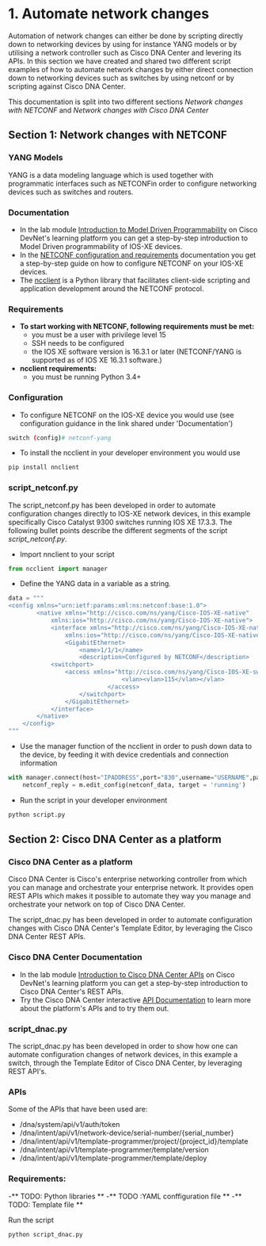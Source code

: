 # 1. Automate network changes
Automation of network changes can either be done by scripting directly down to networking devices by using for instance YANG models or by utilising a network controller such as Cisco DNA Center and levering its APIs. In this section we have created and shared two different script examples of how to automate network changes by either direct connection down to networking devices such as switches by using netconf or by scripting against Cisco DNA Center.

This documentation is split into two different sections *Network changes with NETCONF* and *Network changes with Cisco DNA Center*

## Section 1: Network changes with NETCONF 
### YANG Models
YANG is a data modeling language which is used together with programmatic interfaces such as NETCONFin order to configure networking devices such as switches and routers. 

### Documentation
- In the lab module [Introduction to Model Driven Programmability](https://developer.cisco.com/learning/modules/intro-device-level-interfaces/) on Cisco DevNet's learning platform you can get a step-by-step introduction to Model Driven programmability of IOS-XE devices. 
- In the [NETCONF configuration and requirements](https://www.cisco.com/c/en/us/td/docs/ios-xml/ios/prog/configuration/173/b_173_programmability_cg/configuring_yang_datamodel.html) documentation you get a step-by-step guide on how to configure NETCONF on your IOS-XE devices. 
- The [ncclient](https://pypi.org/project/ncclient/) is a Python library that facilitates client-side scripting and application development around the NETCONF protocol.

### Requirements
- **To start working with NETCONF, following requirements must be met:**
	- you must be a user with privilege level 15
	- SSH needs to be configured
	- the IOS XE software version is 16.3.1 or later (NETCONF/YANG is supported as of IOS XE 16.3.1 software.) 
- **ncclient requirements:**
	- you must be running Python 3.4+

### Configuration
- To configure NETCONF on the IOS-XE device you would use (see configuration guidance in the link shared under 'Documentation')
```bash
switch (config)# netconf-yang
```
- To install the ncclient in your developer environment you would use
```bash
pip install nnclient
```
### script_netconf.py
The script_netconf.py has been developed in order to automate configuration changes directly to IOS-XE network devices, in this example specifically Cisco Catalyst 9300 switches running IOS XE 17.3.3. The following bullet points describe the different segments of the script *script_netconf.py*.

- Import nnclient to your script
```python
from ncclient import manager
```

- Define the YANG data in a variable as a string. 
```python
data = """
<config xmlns="urn:ietf:params:xml:ns:netconf:base:1.0">
        <native xmlns="http://cisco.com/ns/yang/Cisco-IOS-XE-native"
            xmlns:ios="http://cisco.com/ns/yang/Cisco-IOS-XE-native">
            <interface xmlns="http://cisco.com/ns/yang/Cisco-IOS-XE-native"
                xmlns:ios="http://cisco.com/ns/yang/Cisco-IOS-XE-native">
                <GigabitEthernet>
                    <name>1/1/1</name>
                    <description>Configured by NETCONF</description>
			<switchport>
				<access xmlns="http://cisco.com/ns/yang/Cisco-IOS-XE-switch">
                        		<vlan><vlan>115</vlan></vlan>
                    		</access>
                	</switchport>
                </GigabitEthernet>
            </interface>
        </native>
    </config>
"""
```

- Use the manager function of the ncclient in order to push down data to the device, by feeding it with device credentials and connection information
```python
with manager.connect(host="IPADDRESS",port="830",username="USERNAME",password="PASSWORD",hostkey_verify=False) as m:
	netconf_reply = m.edit_config(netconf_data, target = 'running')
```

- Run the script in your developer environment
```bash
python script.py
```

## Section 2: Cisco DNA Center as a platform
### Cisco DNA Center as a platform
Cisco DNA Center is Cisco's enterprise networking controller from which you can manage and orchestrate your enterprise network. It provides open REST APIs which makes it possible to automate they way you manage and orchestrate your network on top of Cisco DNA Center. 

The script_dnac.py has been developed in order to automate configuration changes with Cisco DNA Center's Template Editor, by leveraging the Cisco DNA Center REST APIs. 

### Cisco DNA Center Documentation
- In the lab module [Introduction to Cisco DNA Center APIs](https://developer.cisco.com/learning/modules/dnac-rest-apis/) on Cisco DevNet's learning platform you can get a step-by-step introduction to Cisco DNA Center's REST APIs.
- Try the Cisco DNA Center interactive [API Documentation](https://developer.cisco.com/docs/dna-center/#!cisco-dna-center-2-3-3-api-overview) to learn more about the platform's APIs and to try them out.

### script_dnac.py
The script_dnac.py has been developed in order to show how one can automate configuration changes of network devices, in this example a switch, through the Template Editor of Cisco DNA Center, by leveraging REST API's. 

### APIs
Some of the APIs that have been used are:
- /dna/system/api/v1/auth/token  
- /dna/intent/api/v1/network-device/serial-number/{serial_number}  
- /dna/intent/api/v1/template-programmer/project/{project_id}/template  
- /dna/intent/api/v1/template-programmer/template/version  
- /dna/intent/api/v1/template-programmer/template/deploy  


### Requirements:
-** TODO: Python libraries **
-** TODO :YAML conffiguration file **
-** TODO: Template file **

Run the script
```bash
python script_dnac.py
```
